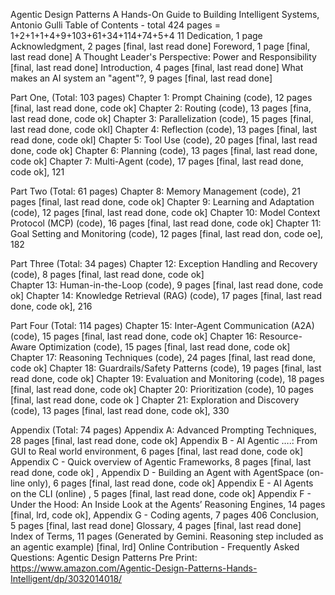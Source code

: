 Agentic Design Patterns 
A Hands-On Guide to Building Intelligent Systems, Antonio Gulli
Table of Contents - total 424 pages   = 1+2+1+1+4+9+103+61+34+114+74+5+4 11
Dedication, 1 page 
Acknowledgment, 2 pages  [final, last read done]
Foreword, 1 page   [final, last read done]
A Thought Leader's Perspective: Power and Responsibility   [final, last read done]
Introduction, 4 pages [final, last read done]
What makes an AI system an "agent"?, 9 pages [final, last read done]

Part One, (Total: 103 pages)
Chapter 1: Prompt Chaining (code), 12 pages [final, last read done, code ok]
Chapter 2: Routing (code), 13 pages [fina, last read done, code ok]
Chapter 3: Parallelization (code), 15 pages [final, last read done, code okl]
Chapter 4: Reflection (code), 13 pages [final, last read done, code okl]
Chapter 5: Tool Use (code), 20 pages [final, last read done, code ok]
Chapter 6: Planning (code), 13 pages [final, last read done, code ok]
Chapter 7: Multi-Agent (code), 17 pages [final,  last read done, code ok], 121

Part Two (Total: 61 pages)
Chapter 8: Memory Management (code), 21 pages [final, last read done, code ok]
Chapter 9: Learning and Adaptation (code), 12 pages [final, last read done, code ok]
Chapter 10: Model Context Protocol (MCP) (code), 16 pages  [final, last read done, code ok]
Chapter 11: Goal Setting and Monitoring (code), 12 pages [final, last read don, code oe], 182

Part Three (Total: 34 pages)
Chapter 12: Exception Handling and Recovery (code), 8 pages [final,  last read done, code ok]  
Chapter 13: Human-in-the-Loop (code), 9 pages [final, last read done, code ok]
Chapter 14: Knowledge Retrieval (RAG) (code), 17 pages [final, last read done, code ok], 216

Part Four (Total: 114 pages)
Chapter 15: Inter-Agent Communication (A2A) (code), 15 pages [final, last read done, code ok]
Chapter 16: Resource-Aware Optimization (code), 15 pages  [final,  last read done, code ok]
Chapter 17: Reasoning Techniques (code), 24 pages [final,  last read done, code ok]
Chapter 18: Guardrails/Safety Patterns (code), 19 pages [final, last read done, code ok]
Chapter 19: Evaluation and Monitoring (code), 18 pages [final, last read done, code ok]
Chapter 20: Prioritization (code), 10 pages [final, last read done, code ok ]
Chapter 21: Exploration and Discovery (code), 13 pages [final, last read done, code ok], 330

Appendix (Total: 74 pages)
Appendix A: Advanced Prompting Techniques, 28 pages [final, last read done, code ok]
Appendix B - AI Agentic ….: From GUI to Real world environment, 6 pages [final, last read done, code ok]
Appendix C - Quick overview of Agentic Frameworks, 8 pages [final, last read done, code ok] ,
Appendix D - Building an Agent with AgentSpace (on-line only), 6 pages [final, last read done, code ok]
Appendix E - AI Agents on the CLI (online) , 5 pages [final, last read done, code ok]
Appendix F - Under the Hood: An Inside Look at the Agents’ Reasoning Engines, 14 pages [final, lrd, code ok],
Appendix G -  Coding agents, 7 pages  406
Conclusion, 5 pages [final, last read done] 
Glossary, 4 pages  [final, last read done]
Index of Terms, 11 pages  (Generated by Gemini. Reasoning step included as an agentic example) [final, lrd]
Online Contribution - Frequently Asked Questions: Agentic Design Patterns
Pre Print: https://www.amazon.com/Agentic-Design-Patterns-Hands-Intelligent/dp/3032014018/ 


